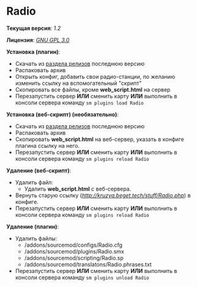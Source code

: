 # Radio

**Текущая версия**: _1.2_

**Лицензия**: _[GNU GPL 3.0](http://git.kruzefag.ru/Kruzya/DynamicMOTD/src/master/LICENSE)_

**Установка (плагин)**:

- Скачать из [раздела релизов](http://git.kruzefag.ru/Kruzya/Radio/releases) последнюю версию
- Распаковать архив
- Открыть конфиг, добавить свои радио-станции, по желанию изменить ссылку на вспомогательный "скрипт"
- Скопировать все файлы, кроме **web_script.html** на сервер
- Перезапустить сервер **ИЛИ** сменить карту **ИЛИ** выполнить в консоли сервера команду `sm plugins load Radio`

**Установка (веб-скрипт) (необязательно)**:

- Скачать из [раздела релизов](http://git.kruzefag.ru/Kruzya/Radio/releases) последнюю версию
- Распаковать архив
- Скопировать **web_script.html** на веб-сервер, указать в конфиге плагина ссылку на него.
- Перезапустить сервер **ИЛИ** сменить карту **ИЛИ** выполнить в консоли сервера команду `sm plugins reload Radio`

**Удаление (веб-скрипт)**:

- Удалить файл:
  - Удалить **web_script.html** с веб-сервера.
- Вернуть старую ссылку (*http://kruzya.beget.tech/stuff/Radio.php*) в конфиге.
- Перезапустить сервер **ИЛИ** сменить карту **ИЛИ** выполнить в консоли сервера команду `sm plugins reload Radio`

**Удаление (плагин)**:

- Удалить файлы:
  - /addons/sourcemod/configs/Radio.cfg
  - /addons/sourcemod/plugins/Radio.smx
  - /addons/sourcemod/scripting/Radio.sp
  - /addons/sourcemod/translatons/Radio.phrases.txt
- Перезапустить сервер **ИЛИ** сменить карту **ИЛИ** выполнить в консоли сервера команду `sm plugins unload Radio`
